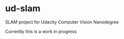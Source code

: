 # ud-slam
SLAM project for Udacity Computer Vision Nanodegree

Currently this is a work in progress
